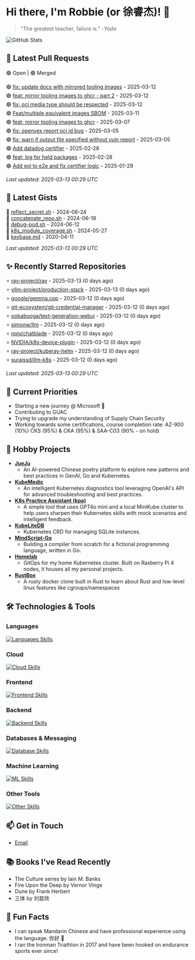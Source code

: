 # Hi there, I'm Robbie (or 徐睿杰)! 👋

> "The greatest teacher, failure is." -_Yoda_

![GitHub Stats](https://github-readme-stats.vercel.app/api?username=robert-cronin&show_icons=true&theme=radical)

<!-- START_SECTION:prs -->
## 🔄 Latest Pull Requests

🟢 Open | 🟣 Merged

🟢 [fix: update docs with mirrored tooling images](https://github.com/project-copacetic/copacetic/pull/955) - 2025-03-12<br>
🟣 [feat: mirror tooling images to ghcr - part 2](https://github.com/project-copacetic/copacetic/pull/947) - 2025-03-12<br>
🟢 [fix: oci media type should be respected](https://github.com/project-copacetic/copacetic/pull/949) - 2025-03-12<br>
🟢 [Feat/multiple equivalent images SBOM](https://github.com/guacsec/guac/pull/2467) - 2025-03-11<br>
🟣 [feat: mirror tooling images to ghcr](https://github.com/project-copacetic/copacetic/pull/946) - 2025-03-07<br>
🟣 [fix: openvex report oci id bug](https://github.com/project-copacetic/copacetic/pull/928) - 2025-03-05<br>
🟣 [fix: warn if output file specified without vuln report](https://github.com/project-copacetic/copacetic/pull/942) - 2025-03-05<br>
🟢 [Add datadog certifier](https://github.com/guacsec/guac/pull/2366) - 2025-02-28<br>
🟣 [feat: log for held packages](https://github.com/project-copacetic/copacetic/pull/938) - 2025-02-28<br>
🟢 [Add eol to e2e and fix certifier logic](https://github.com/guacsec/guac/pull/2396) - 2025-01-29<br>

*Last updated: 2025-03-13 00:29 UTC*<!-- END_SECTION:prs -->

<!-- START_SECTION:gists -->
## 📜 Latest Gists

📜 [reflect_secret.sh](https://gist.github.com/robert-cronin/c4df6777ba61bacd45a4bd67b5ea5b34) - 2024-06-24<br>
📜 [concatenate_repo.sh](https://gist.github.com/robert-cronin/02215e61893d6616fc0d269e829b50ed) - 2024-06-18<br>
📜 [debug-pod.sh](https://gist.github.com/robert-cronin/0a76a112fe444bccd50cb7ac56e8b1b5) - 2024-06-12<br>
📜 [k8s_module_coverage.sh](https://gist.github.com/robert-cronin/150e3044b916ebe597478b1294f97da8) - 2024-05-27<br>
📜 [keybase.md](https://gist.github.com/robert-cronin/a8474252ac7483f7c1de43dd8a7308e3) - 2020-04-11<br>

*Last updated: 2025-03-13 00:29 UTC*<!-- END_SECTION:gists -->

<!-- START_SECTION:starred -->
## ✨ Recently Starred Repositories

⭐ [ray-project/ray](https://github.com/ray-project/ray) - 2025-03-13 (0 days ago)<br>
⭐ [vllm-project/production-stack](https://github.com/vllm-project/production-stack) - 2025-03-13 (0 days ago)<br>
⭐ [google/gemma.cpp](https://github.com/google/gemma.cpp) - 2025-03-12 (0 days ago)<br>
⭐ [git-ecosystem/git-credential-manager](https://github.com/git-ecosystem/git-credential-manager) - 2025-03-12 (0 days ago)<br>
⭐ [oobabooga/text-generation-webui](https://github.com/oobabooga/text-generation-webui) - 2025-03-12 (0 days ago)<br>
⭐ [simonw/llm](https://github.com/simonw/llm) - 2025-03-12 (0 days ago)<br>
⭐ [npiv/chatblade](https://github.com/npiv/chatblade) - 2025-03-12 (0 days ago)<br>
⭐ [NVIDIA/k8s-device-plugin](https://github.com/NVIDIA/k8s-device-plugin) - 2025-03-12 (0 days ago)<br>
⭐ [ray-project/kuberay-helm](https://github.com/ray-project/kuberay-helm) - 2025-03-12 (0 days ago)<br>
⭐ [surajssd/llm-k8s](https://github.com/surajssd/llm-k8s) - 2025-03-12 (0 days ago)<br>

*Last updated: 2025-03-13 00:29 UTC*<!-- END_SECTION:starred -->

## 🔭 Current Priorities

- Starting a new journey @ Microsoft 🚀
- Contributing to GUAC
- Trying to upgrade my understanding of Supply Chain Security
- Working towards some certifications, course completion rate: AZ-900 (10%) CKS (95%) & CKA (95%) & SAA-C03 (90% - on hold)

## 🚀 Hobby Projects

- [**JueJu**](https://github.com/robert-cronin/jueju)
  - An AI-powered Chinese poetry platform to explore new patterns and best practices in GenAI, Go and Kubernetes.
- [**KubeMedic**](https://github.com/robert-cronin/kubemedic)
  - An intelligent Kubernetes diagnostics tool leveraging OpenAI's API for advanced troubleshooting and best practices.
- [**K8s Practice Assistant (kpa)**](https://github.com/robert-cronin/kpa)
  - A simple tool that uses GPT4o mini and a local MiniKube cluster to help users sharpen their Kubernetes skills with mock scenarios and intelligent feedback.
- [**KubeLiteDB**](https://github.com/robert-cronin/KubeLiteDB)
  - Kubernetes CRD for managing SQLite instances.
- [**MindScript-Go**](https://github.com/robert-cronin/mindscript-go)
  - Building a compiler from scratch for a fictional programming language, written in Go.
- [**Homelab**](https://github.com/robert-cronin/homelab)
  - GitOps for my home Kubernetes cluster. Built on Rasberry Pi 4 nodes, it houses all my personal projects.
- [**RustBox**](https://github.com/robert-cronin/rust-box)
  - A rusty docker clone built in Rust to learn about Rust and low-level linux features like cgroups/namespaces

## 🛠️ Technologies & Tools

### Languages

[![Languages Skills](https://skillicons.dev/icons?i=go,typescript,python,bash)](https://skillicons.dev)

### Cloud

[![Cloud Skills](https://skillicons.dev/icons?i=kubernetes,aws,linux,terraform,githubactions,jenkins)](https://skillicons.dev)

### Frontend

[![Frontend Skills](https://skillicons.dev/icons?i=mui,react,redux,figma,styledcomponents,nextjs,vite,css,html,ts)](https://skillicons.dev)

### Backend

[![Backend Skills](https://skillicons.dev/icons?i=nodejs,fastapi,express,postgres,python)](https://skillicons.dev)

### Databases & Messaging

[![Database Skills](https://skillicons.dev/icons?i=mongodb,postgresql,mysql,redis,rabbitmq,kafka)](https://skillicons.dev)

### Machine Learning

[![ML Skills](https://skillicons.dev/icons?i=tensorflow,elasticsearch,pytorch,opencv)](https://skillicons.dev)

### Other Tools

[![Other Skills](https://skillicons.dev/icons?i=vscode,git,docker,jest,cypress,grafana,prometheus,bash)](https://skillicons.dev)

## 📫 Get in Touch

- [Email](mailto:robert.cronin@uqconnect.edu.au)

## 📚 Books I've Read Recently

- The Culture series by Iain M. Banks
- Fire Upon the Deep by Vernor Vinge
- Dune by Frank Herbert
- 三体 by 刘慈欣

## 🌟 Fun Facts

- I can speak Mandarin Chinese and have professional experience using the language. 你好 👋
- I ran the Ironman Triathlon in 2017 and have been hooked on endurance sports ever since!
